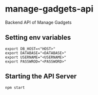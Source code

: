 # manage-gadgets-api
Backend API of Manage Gadgets

## Setting env variables

```
export DB_HOST=<"HOST>"
export DATABASE="<DATABASE>"
export USERNAME="<USERNAME>"
export PASSWROD="<PASSWORD>" 
```

## Starting the API Server

```npm start```
